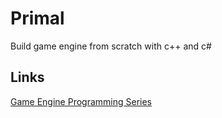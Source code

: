 # Primal
Build game engine from scratch with c++ and c#

## Links
[Game Engine Programming Series](https://www.youtube.com/watch?v=hRL56gXqj-4&list=PLU2nPsAdxKWQYxkmQ3TdbLsyc1l2j25XM&index=2)
